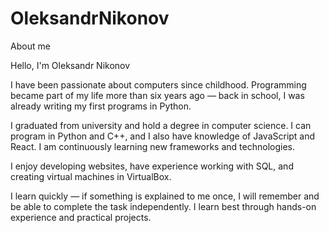 # OleksandrNikonov
About me


Hello, I'm Oleksandr Nikonov

I have been passionate about computers since childhood. Programming became part of my life more than six years ago — back in school, I was already writing my first programs in Python.

I graduated from university and hold a degree in computer science. I can program in Python and C++, and I also have knowledge of JavaScript and React. I am continuously learning new frameworks and technologies.

I enjoy developing websites, have experience working with SQL, and creating virtual machines in VirtualBox.

I learn quickly — if something is explained to me once, I will remember and be able to complete the task independently. I learn best through hands-on experience and practical projects.
